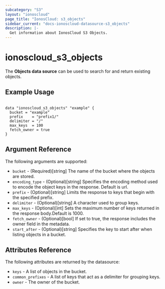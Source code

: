 ```yaml
---
subcategory: "S3"
layout: "ionoscloud"
page_title: "IonosCloud: s3_objects"
sidebar_current: "docs-ionoscloud-datasource-s3_objects"
description: |-
  Get information about IonosCloud S3 Objects.
---
```


# ionoscloud_s3_objects

The **Objects data source** can be used to search for and return existing objects.

## Example Usage

```hcl

data "ionoscloud_s3_objects" "example" {
  bucket = "example"
  prefix    = "prefix1/"
  delimiter = "/"
  max_keys  = 100
  fetch_owner = true
}

 ```

## Argument Reference

The following arguments are supported:

- `bucket` - (Required)[string] The name of the bucket where the objects are stored.
- `encoding_type` - (Optional)[string] Specifies the encoding method used to encode the object keys in the response. Default is url.
- `prefix` - (Optional)[string] Limits the response to keys that begin with the specified prefix.
- `delimiter` - (Optional)[string] A character used to group keys.
- `max_keys` - (Optional)[int] Sets the maximum number of keys returned in the response body.Default is 1000.
- `fetch_owner` - (Optional)[bool] If set to true, the response includes the owner field in the metadata.
- `start_after` - (Optional)[string] Specifies the key to start after when listing objects in a bucket.

## Attributes Reference

The following attributes are returned by the datasource:

- `keys` - A list of objects in the bucket.
- `common_prefixes` - A list of keys that act as a delimiter for grouping keys.
- `owner` - The owner of the bucket.